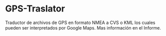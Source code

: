 # GPS-Traslator
Traductor de archivos de GPS en formato NMEA a CVS o KML los cuales pueden ser interpretados por Google Maps. Mas información en el Informe.
